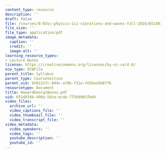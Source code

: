 ```yaml
---
content_type: resource
description: ''
draft: false
file: /courses/8-03sc-physics-iii-vibrations-and-waves-fall-2016/651d034b498a5dceecab775b0901fbd4_MIT8_03SCF16_Text_Ch6.pdf
file_size: ''
file_type: application/pdf
image_metadata:
  caption: ''
  credit: ''
  image-alt: ''
learning_resource_types:
- Lecture Notes
license: https://creativecommons.org/licenses/by-nc-sa/4.0/
ocw_type: OCWFile
parent_title: Syllabus
parent_type: CourseSection
parent_uid: b58121fc-044c-a70b-f31e-fe5baa5b87f6
resourcetype: Document
title: HowardGeorgiWaves.pdf
uid: 651d034b-498a-5dce-ecab-775b0901fbd4
video_files:
  archive_url: ''
  video_captions_file: ''
  video_thumbnail_file: ''
  video_transcript_file: ''
video_metadata:
  video_speakers: ''
  video_tags: ''
  youtube_description: ''
  youtube_id: ''
---
```

